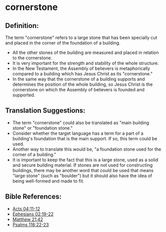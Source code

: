 # cornerstone #

## Definition: ##

The term "cornerstone" refers to a large stone that has been specially cut and placed in the corner of the foundation of a building. 

* All the other stones of the building are measured and placed in relation to the cornerstone.
* It is very important for the strength and stability of the whole structure.
* In the New Testament, the Assembly of believers is metaphorically compared to a building which has Jesus Christ as its "cornerstone."
* In the same way that the cornerstone of a building supports and determines the position of the whole building, so Jesus Christ is the cornerstone on which the Assembly of believers is founded and supported.

## Translation Suggestions: ##

* The term "cornerstone" could also be translated as "main building stone" or "foundation stone."
* Consider whether the target language has a term for a part of a building's foundation that is the main support. If so, this term could be used.
* Another way to translate this would be, "a foundation stone used for the corner of a building."
* It is important to keep the fact that this is a large stone, used as a solid and secure building material. If stones are not used for constructing buildings, there may be another word that could be used that means "large stone" (such as "boulder")  but it should also have the idea of being well-formed and made to fit.

## Bible References: ##

* [Acts 04:11-12](en/tn/act/help/04/11)
* [Ephesians 02:19-22](en/tn/eph/help/02/19)
* [Matthew 21:42](en/tn/mat/help/21/42)
* [Psalms 118:22-23](en/tn/psa/help/118/22)